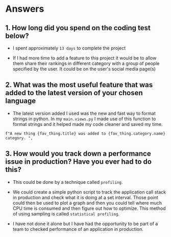 # Answers

## 1. How long did you spend on the coding test below?

* I spent approximately `13 days` to complete the project


* If I had more time to add a feature to this project it would be 
to allow them share their rankings in different category with a group of people specified by 
the user. It could be on the user's social media page(s)

## 2. What was the most useful feature that was added to the latest version of your chosen language

* The latest version added I used was the new and fast way to format
strings in python. 
In my  `main.views.py` I made use of this function to format strings 
and it helped made my code cleaner and saved my time.

`f"A new thing {fav_thing.title} was added to {fav_thing.category.name} category. ",`

## 3. How would you track down a performance issue in production? Have you ever had to do this?

* This could be done by a technique called `profiling`. 
* We could create a simple python script to track the application call stack in production and check what it is doing at a set interval.
Those point could then be used to plot a graph and then you could tell where much CPU time is consumed and then figure out how to optimize.
This method of using sampling is called `statistical profiling`. 

* I have not done it alone but I have had the opportunity to be part of a team to checked performance of an application in production.

